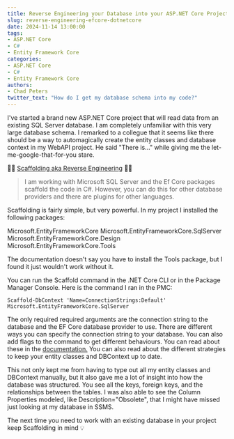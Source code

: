 ```yaml
---
title: Reverse Engineering your Database into your ASP.NET Core Project
slug: reverse-engineering-efcore-dotnetcore
date: 2024-11-14 13:00:00
tags:
- ASP.NET Core
- C#
- Entity Framework Core
categories:
- ASP.NET Core
- C#
- Entity Framework Core
authors: 
- Chad Peters
twitter_text: "How do I get my database schema into my code?"
---
```


I've started a brand new ASP.NET Core project that will read data from an existing SQL Server database. I am completely unfamiliar with this very large database schema. I remarked to a collegue that it seems like there should be a way to automagically create the entity classes and database context in my WebAPI project. He said "There is..." while giving me the let-me-google-that-for-you stare.

🎉🎉 [Scaffolding aka Reverse Engineering](https://learn.microsoft.com/en-us/ef/core/managing-schemas/scaffolding/) 🎉🎉

> I am working with Microsoft SQL Server and the Ef Core packages scaffold the code in C#. However, you can do this for other database providers and there are plugins for other languages. 

Scaffolding is fairly simple, but very powerful. In my project I installed the following packages:

Microsoft.EntityFrameworkCore
Microsoft.EntityFrameworkCore.SqlServer
Microsoft.EntityFrameworkCore.Design
Microsoft.EntityFrameworkCore.Tools

The documentation doesn't say you have to install the Tools package, but I found it just wouldn't work without it. 

You can run the Scaffold command in the .NET Core CLI or in the Package Manager Console. Here is the command I ran in the PMC:

`Scaffold-DbContext 'Name=ConnectionStrings:Default' Microsoft.EntityFrameworkCore.SqlServer`

The only required required arguments are the connection string to the database and the EF Core database provider to use. There are different ways you can specify the connection string to your database. You can also add flags to the command to get different behaviours. You can read about these in the [documentation.](https://learn.microsoft.com/en-us/ef/core/managing-schemas/scaffolding/) You can also read about the different strategies to keep your entity classes and DBContext up to date. 

This not only kept me from having to type out all my entity classes and DBContext manually, but it also gave me a lot of insight into how the database was structured. You see all the keys, foreign keys, and the relationships between the tables. I was also able to see the Column Properties modeled, like Description="Obsolete", that I might have missed just looking at my database in SSMS. 

The next time you need to work with an existing database in your project keep Scaffolding in mind 💡
